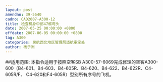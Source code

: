 ```yaml
---
layout: post
amendno: 39-5640
cadno: CAD2007-A300-12
title: 检查机身中部47框弯头
date: 2007-05-25 00:00:00 +0800
effdate: 2007-06-05 00:00:00 +0800
tag: A300
categories: 民航西北地区管理局适航审定处
author: 杨子洲
---
```


##适用范围:
本指令适用于按照空客SB A300-57-6069完成修理的空客A300-600（B4-601、B4-603、B4-605R、B4-620、B4-622、B4-622R、C4-605R/F、 C4-620和F4-605R）型别所有序号的飞机。

